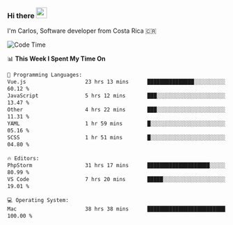 ### Hi there <img src="https://media.giphy.com/media/hvRJCLFzcasrR4ia7z/giphy.gif" width="25px" height="25px">

I'm Carlos, Software developer from Costa Rica 🇨🇷

[//]: # (<a href="https://app.daily.dev/carum98"><img src="https://github.com/carum98/carum98/blob/main/devcard.svg" width="400" alt="Carlos Umaña Acevedo's Dev Card"/></a>)


<!--START_SECTION:waka-->
![Code Time](http://img.shields.io/badge/Code%20Time-12%2C054%20hrs%2023%20mins-blue)

📊 **This Week I Spent My Time On** 

```text
💬 Programming Languages: 
Vue.js                   23 hrs 13 mins      ███████████████░░░░░░░░░░   60.12 % 
JavaScript               5 hrs 12 mins       ███░░░░░░░░░░░░░░░░░░░░░░   13.47 % 
Other                    4 hrs 22 mins       ███░░░░░░░░░░░░░░░░░░░░░░   11.31 % 
YAML                     1 hr 59 mins        █░░░░░░░░░░░░░░░░░░░░░░░░   05.16 % 
SCSS                     1 hr 51 mins        █░░░░░░░░░░░░░░░░░░░░░░░░   04.80 % 

🔥 Editors: 
PhpStorm                 31 hrs 17 mins      ████████████████████░░░░░   80.99 % 
VS Code                  7 hrs 20 mins       █████░░░░░░░░░░░░░░░░░░░░   19.01 % 

💻 Operating System: 
Mac                      38 hrs 38 mins      █████████████████████████   100.00 % 
```


<!--END_SECTION:waka-->
